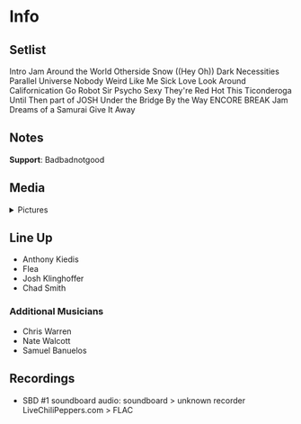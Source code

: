 # Info

## Setlist

Intro Jam
Around the World
Otherside
Snow ((Hey Oh))
Dark Necessities
Parallel Universe
Nobody Weird Like Me
Sick Love
Look Around
Californication
Go Robot
Sir Psycho Sexy
They're Red Hot
This Ticonderoga
Until Then part of JOSH
Under the Bridge
By the Way
ENCORE BREAK
Jam
Dreams of a Samurai
Give It Away

## Notes

**Support**: Badbadnotgood

## Media 

<details>
  <summary>Pictures</summary>
  <!--<img alt="Setlist" title="Setlist" src="_.jpg" height="200" />
  <img alt="Clipping" title="Clipping" src="_.jpg" height="200" />
  <img alt="Flyer" title="Flyer" src="_.jpg" height="200" />-->
</details>

## Line Up

* Anthony Kiedis
* Flea
* Josh Klinghoffer
* Chad Smith

### Additional Musicians

* Chris Warren  
* Nate Walcott  
* Samuel Banuelos

## Recordings

* SBD #1 soundboard audio: soundboard > unknown recorder LiveChiliPeppers.com > FLAC

